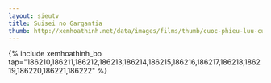 ```yaml
---
layout: sieutv
title: Suisei no Gargantia
thumb: http://xemhoathinh.net/data/images/films/thumb/cuoc-phieu-luu-cua-ledo-suisei-no-gargantia-2013.jpg
---
```

{% include xemhoathinh_bo tap="186210,186211,186212,186213,186214,186215,186216,186217,186218,186219,186220,186221,186222" %} 
